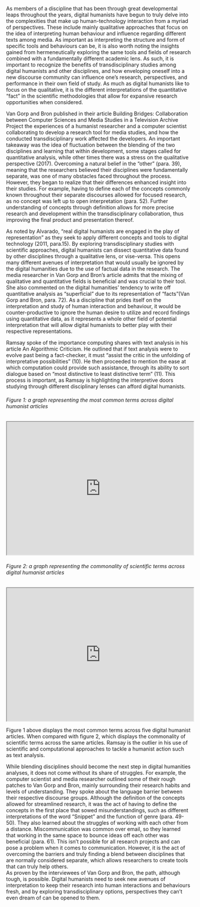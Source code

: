   As members of a discipline that has been through great developmental leaps throughout the years, digital humanists have begun to truly delve into the complexities that make up human-technology interaction from a myriad of perspectives.  These include mainly qualitative approaches that focus on the idea of interpreting human behaviour and influence regarding different texts among media.  As important as interpreting the structure and form of specific tools and behaviours can be, it is also worth noting the insights gained from hermeneutically exploring the same tools and fields of research combined with a fundamentally different academic lens.  As such, it is important to recognize the benefits of transdisciplinary studies among digital humanists and other disciplines, and how enveloping oneself into a new discourse community can influence one’s research, perspectives, and performance in their own field of study.  As much as digital humanists like to focus on the qualitative, it is the different interpretations of the quantitative “fact” in the scientific methodologies that allow for expansive research opportunities when considered.


  Van Gorp and Bron published in their article Building Bridges: Collaboration between Computer Sciences and Media Studies in a Television Archive Project the experiences of a humanist researcher and a computer scientist collaborating to develop a research tool for media studies, and how the conducted transdisciplinary work affected the developers.  An important takeaway was the idea of fluctuation between the blending of the two disciplines and learning that within development, some stages called for quantitative analysis, while other times there was a stress on the qualitative perspective (2017).  Overcoming a natural belief in the “other” (para. 39), meaning that the researchers believed their disciplines were fundamentally separate, was one of many obstacles faced throughout the process.  However, they began to realize that their differences enhanced insight into their studies.  For example, having to define each of the concepts commonly known throughout their separate discourses allowed for focused research, as no concept was left up to open interpretation (para. 52).  Further understanding of concepts through definition allows for more precise research and development within the transdisciplinary collaboration, thus improving the final product and presentation thereof.
           
           
  As noted by Alvarado,  “real digital humanists are engaged in the play of representation” as they seek to apply different concepts and tools to digital technology (2011, para.15). 
By exploring transdisciplinary studies with scientific approaches, digital humanists can dissect quantitative data found by other disciplines through a qualitative lens, or vise-versa. 
This opens many different avenues of interpretation that would usually be ignored by the digital humanities due to the use of factual data in the research.  The media researcher in Van Gorp and Bron’s article admits that the mixing of qualitative and quantitative fields is beneficial and was crucial to their tool.  She also commented on the digital humanities’ tendency to write off quantitative analysis as “superficial” due to its representation of “facts”(Van Gorp and Bron, para. 72).  As a discipline that prides itself on the interpretation and study of human interaction and behaviour, it would be counter-productive to ignore the human desire to utilize and record findings using quantitative data, as it represents a whole other field of potential interpretation that will allow digital humanists to better play with their respective representations.


  Ramsay spoke of the importance computing shares with text analysis in his article An Algorithmic Criticism.  He outlined that if text analysis were to evolve past being a fact-checker, it must “assist the critic in the unfolding of interpretative possibilities” (10).  He then proceeded to mention the ease at which computation could provide such assistance, through its ability to sort dialogue based on “most distinctive to least distinctive term” (11).  This process is important, as Ramsay is highlighting the interpretive doors studying through different disciplinary lenses can afford digital humanists.
  
  
###### Figure 1: a graph representing the most common terms across digital humanist articles
<iframe style='width: 509px; height: 362px;' src='https://voyant-tools.org/tool/Trends/?query=humanities&query=novel&query=digital&query=time&query=data&corpus=6b7bc844549713874b540a98b56cad55'></iframe>


###### Figure 2: a graph representing the commonality of scientific terms across digital humanist articles
<iframe style='width: 509px; height: 362px;' src='https://voyant-tools.org/tool/Trends/?query=scien*&query=data&query=qualitative&query=quantitative*&query=algorithm*&corpus=6b7bc844549713874b540a98b56cad55'></iframe>


  Figure 1 above displays the most common terms across five digital humanist articles.  When compared with figure 2, which displays the commonality of scientific terms across the same articles.  Ramsay is the outlier in his use of scientific and computational approaches to tackle a humanist action such as text analysis.
           
           
  While blending disciplines should become the next step in digital humanities analyses, it does not come without its share of struggles.  For example, the computer scientist and media researcher outlined some of their rough patches to Van Gorp and Bron, mainly surrounding their research habits and levels of understanding.  They spoke about the language barrier between their respective discourse groups. 
Although the definition of the concepts allowed for streamlined research, it was the act of having to define the concepts in the first place that sowed misunderstandings, such as different interpretations of the word “Snippet” and the function of genre (para. 49-50).  They also learned about the struggles of working with each other from a distance.  Miscommunication was common over email, so they learned that working in the same space to bounce ideas off each other was beneficial (para. 61).  This isn’t possible for all research projects and can pose a problem when it comes to communication.  However, it is the act of overcoming the barriers and truly finding a blend between disciplines that are normally considered separate, which allows researchers to create tools that can truly help others.  
As proven by the interviewees of Van Gorp and Bron, the path, although tough, is possible.  Digital humanists need to seek new avenues of interpretation to keep their research into human interactions and behaviours fresh, and by exploring transdisciplinary options, perspectives they can’t even dream of can be opened to them.
